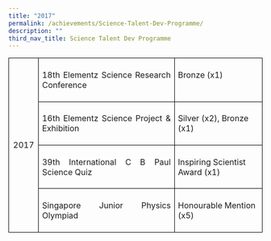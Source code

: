 ```yaml
---
title: "2017"
permalink: /achievements/Science-Talent-Dev-Programme/
description: ""
third_nav_title: Science Talent Dev Programme
---
```


<table style="border-collapse:collapse;mso-table-layout-alt:fixed;border:none;
 mso-border-alt:solid black 1.0pt;mso-yfti-tbllook:1536;mso-padding-alt:0in 5.4pt 0in 5.4pt;
 mso-border-insideh:1.0pt solid black;mso-border-insidev:1.0pt solid black" width="624" cellpadding="0" cellspacing="0" border="1" class="MsoNormalTable"><tbody><tr style="mso-yfti-irow:0;mso-yfti-firstrow:yes;height:21.0pt"><td style="width:35.25pt;border:solid black 1.0pt;
  padding:5.0pt 5.0pt 5.0pt 5.0pt;height:21.0pt" rowspan="4" width="47"><p style="text-align:center;line-height:normal;
  mso-pagination:none" align="center" class="MsoNormal"><span lang="EN">2017</span></p></td><td style="width:275.25pt;border:solid black 1.0pt;
  border-left:none;mso-border-left-alt:solid black 1.0pt;padding:5.0pt 5.0pt 5.0pt 5.0pt;
  height:21.0pt" valign="top" width="367"><p style="text-align:justify;line-height:normal;mso-pagination:
  none" class="MsoNormal"><span lang="EN">18th Elementz Science Research Conference</span></p></td><td style="width:157.5pt;border:solid black 1.0pt;
  border-left:none;mso-border-left-alt:solid black 1.0pt;padding:5.0pt 5.0pt 5.0pt 5.0pt;
  height:21.0pt" valign="top" width="210"><p style="line-height:normal;mso-pagination:none" class="MsoNormal"><span lang="EN">Bronze (x1)</span></p></td></tr><tr style="mso-yfti-irow:1;height:21.0pt"><td style="width:275.25pt;border-top:none;border-left:none;
  border-bottom:solid black 1.0pt;border-right:solid black 1.0pt;mso-border-top-alt:
  solid black 1.0pt;mso-border-left-alt:solid black 1.0pt;padding:5.0pt 5.0pt 5.0pt 5.0pt;
  height:21.0pt" width="367"><p style="text-align:justify;line-height:normal;mso-pagination:
  none" class="MsoNormal"><span lang="EN">16th Elementz Science Project &amp; Exhibition</span></p></td><td style="width:157.5pt;border-top:none;border-left:
  none;border-bottom:solid black 1.0pt;border-right:solid black 1.0pt;
  mso-border-top-alt:solid black 1.0pt;mso-border-left-alt:solid black 1.0pt;
  padding:5.0pt 5.0pt 5.0pt 5.0pt;height:21.0pt" valign="top" width="210"><p style="line-height:normal;mso-pagination:none" class="MsoNormal"><span lang="EN">Silver (x2), Bronze (x1)</span></p></td></tr><tr style="mso-yfti-irow:2;height:21.0pt"><td style="width:275.25pt;border-top:none;border-left:none;
  border-bottom:solid black 1.0pt;border-right:solid black 1.0pt;mso-border-top-alt:
  solid black 1.0pt;mso-border-left-alt:solid black 1.0pt;padding:5.0pt 5.0pt 5.0pt 5.0pt;
  height:21.0pt" width="367"><p style="text-align:justify;line-height:normal;mso-pagination:
  none" class="MsoNormal"><span style="background:white;mso-highlight:white" lang="EN">39th International C B Paul Science Quiz</span><span style="font-size:
  12.0pt" lang="EN"></span></p></td><td style="width:157.5pt;border-top:none;border-left:
  none;border-bottom:solid black 1.0pt;border-right:solid black 1.0pt;
  mso-border-top-alt:solid black 1.0pt;mso-border-left-alt:solid black 1.0pt;
  padding:5.0pt 5.0pt 5.0pt 5.0pt;height:21.0pt" valign="top" width="210"><p style="line-height:normal;mso-pagination:none" class="MsoNormal"><span lang="EN">Inspiring Scientist Award (x1)</span></p></td></tr><tr style="mso-yfti-irow:3;mso-yfti-lastrow:yes;height:21.0pt"><td style="width:275.25pt;border-top:none;border-left:
  none;border-bottom:solid black 1.0pt;border-right:solid black 1.0pt;
  mso-border-top-alt:solid black 1.0pt;mso-border-left-alt:solid black 1.0pt;
  padding:5.0pt 5.0pt 5.0pt 5.0pt;height:21.0pt" valign="top" width="367"><p style="text-align:justify;line-height:normal;mso-pagination:
  none" class="MsoNormal"><span lang="EN">Singapore Junior Physics Olympiad</span></p></td><td style="width:157.5pt;border-top:none;border-left:
  none;border-bottom:solid black 1.0pt;border-right:solid black 1.0pt;
  mso-border-top-alt:solid black 1.0pt;mso-border-left-alt:solid black 1.0pt;
  padding:5.0pt 5.0pt 5.0pt 5.0pt;height:21.0pt" valign="top" width="210"><p style="line-height:normal;mso-pagination:none" class="MsoNormal"><span lang="EN">Honourable Mention (x5)</span></p></td></tr></tbody></table>
